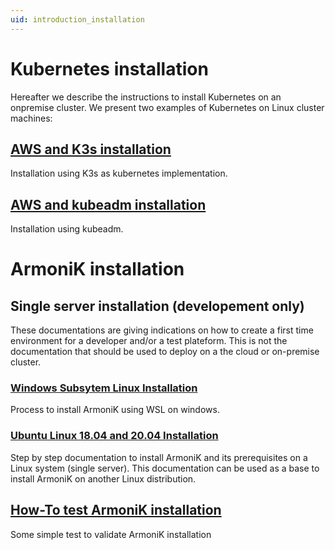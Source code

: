 ```yaml
---
uid: introduction_installation
---
```


# Kubernetes installation

Hereafter we describe the instructions to install Kubernetes on an onpremise cluster. We present two examples of Kubernetes on Linux cluster machines:

## [AWS and K3s installation](xref:aws_k3s_deploy)

Installation using K3s as kubernetes implementation.

## [AWS and kubeadm installation](xref:aws_kubeadm_deploy)

Installation using kubeadm.

# ArmoniK installation

## Single server installation (developement only)

These documentations are giving indications on how to create a first time environment for a developer and/or a test plateform. This is not the documentation that should be used to deploy on a the cloud or on-premise cluster.

### [Windows Subsytem Linux Installation](xref:all_in_one_deploy_powershell)

Process to install ArmoniK using WSL on windows. 

### [Ubuntu Linux 18.04 and 20.04 Installation](xref:all_in_one_deploy_linux)

Step by step documentation to install ArmoniK and its prerequisites on a Linux system (single server). This documentation can be used as a base to install ArmoniK on another Linux distribution.

## [How-To test ArmoniK installation](Tests/simple_tests.md)

Some simple test to validate ArmoniK installation